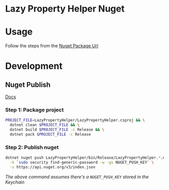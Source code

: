 # Lazy Property Helper Nuget  

# Usage  

Follow the steps from the [Nuget Package Url](https://www.nuget.org/packages/LazyPropertyHelper/)  

# Development  

## Nuget Publish  

[Docs](https://docs.microsoft.com/en-us/nuget/quickstart/create-and-publish-a-package-using-visual-studio)  

### Step 1: Package project  

```bash
PROJECT_FILE=LazyPropertyHelper/LazyPropertyHelper.csproj && \
  dotnet clean $PROJECT_FILE && \
  dotnet build $PROJECT_FILE -c Release && \
  dotnet pack $PROJECT_FILE -c Release
```

### Step 2: Publish nuget  

```bash
dotnet nuget push LazyPropertyHelper/bin/Release/LazyPropertyHelper.*.nupkg \
  -k `sudo security find-generic-password -w -gs NUGET_PUSH_KEY` \
  -s https://api.nuget.org/v3/index.json
```

*The above command assumes there's a `NUGET_PUSH_KEY` stored in the Keychain*  
